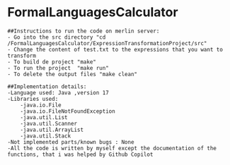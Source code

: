 # FormalLanguagesCalculator

    ##Instructions to run the code on merlin server:
    - Go into the src directory "cd /FormalLanguagesCalculator/ExpressionTransformationProject/src"
    - Change the content of test.txt to the expressions that you want to transform
    - To build de project "make"
    - To run the project  "make run"
    - To delete the output files "make clean"

    ##Implementation details:
    -Language used: Java ,version 17
    -Libraries used:
        -java.io.File
        -java.io.FileNotFoundException
        -java.util.List
        -java.util.Scanner
        -java.util.ArrayList
        -java.util.Stack
    -Not implemented parts/known bugs : None
    -All the code is written by myself except the documentation of the functions, that i was helped by Github Copilot